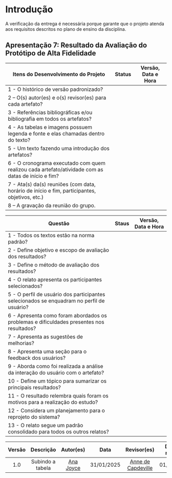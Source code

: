 # Introdução

A verificação da entrega é necessária porque garante que o projeto atenda aos requisitos descritos no plano de ensino da disciplina.

## Apresentação 7: Resultado da Avaliação do Protótipo de Alta Fidelidade

| Itens do Desenvolvimento do Projeto                                                                  | Status        | Versão, Data e Hora              |
| ---------------------------------------------------------------------------------------------------- | ------------- | --------------------------- |
| 1 - O histórico de versão padronizado?                                                               |  |  |
| 2 – O(s) autor(es) e o(s) revisor(es) para cada artefato?                                            | |  |
| 3 - Referências bibliográficas e/ou bibliografia em todos os artefatos?                              |  |  |
| 4 - As tabelas e imagens possuem legenda e fonte e elas chamadas dentro do texto?                    |  |   |
| 5 - Um texto fazendo uma introdução dos artefatos?                                                   |   |   |
| 6 - O cronograma executado com quem realizou cada artefato/atividade com as datas de início e fim?   |  | |
| 7 - Ata(s) da(s) reuniões (com data, horário de início e fim, participantes, objetivos, etc.)        |   |  |
| 8 – A gravação da reunião do grupo.                                                                  |  | |

| Questão                                                                                                                    | Staus     | Versão, Data e Hora |
| -------------------------------------------------------------------------------------------------------------------------- | :-------: | ----------- |
| 1 - Todos os textos estão na norma padrão?                                                                                 |      |      |
| 2 - Define objetivo e escopo de avaliação dos resultados?                                                                  |      |      |
| 3 - Define o método de avaliação dos resultados?                                                                           |      |      |
| 4 - O relato apresenta os participantes selecionados?                                                                      |      |      |
| 5 - O perfil de usuário dos participantes selecionados se enquadram no perfil de usuário?                                  |      |      |
| 6 - Apresenta como foram abordados os problemas e dificuldades presentes nos resultados?                                   |      |      |
| 7 - Apresenta as sugestões de melhorias?                                                                                   |      |      |
| 8 - Apresenta uma seção para o feedback dos usuários?                                                                      |      |      |
| 9 - Aborda como foi realizada a análise da interação do usuário com o artefato?                                            |      |      |
| 10 - Define um tópico para sumarizar os principais resultados?                                                             |      |      |
| 11 - O resultado relembra quais foram os motivos para a realização do estudo?                                              |      |      |
| 12 - Considera um planejamento para o reprojeto do sistema?                                                                |      |      |
| 13 - O relato segue um padrão consolidado para todos os outros relatos?                                                    |      |      |


| Versão |                 Descrição                 |                     Autor(es)                     |    Data    |                     Revisor(es)                     | Data de revisão |
| :----: | :--------------------------------------: | :-----------------------------------------------: | :--------: | :-------------------------------------------------: | :-------------: |
|  1.0   |   Subindo a tabela  | [Ana Joyce](https://github.com/anajoyceamorim)  | 31/01/2025 | [Anne de Capdeville](https://github.com/nanecapde) |  01/02/2024  |
